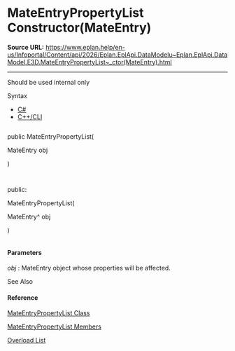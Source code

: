 # MateEntryPropertyList Constructor(MateEntry)

**Source URL:** https://www.eplan.help/en-us/Infoportal/Content/api/2026/Eplan.EplApi.DataModelu~Eplan.EplApi.DataModel.E3D.MateEntryPropertyList~_ctor(MateEntry).html

---

Should be used internal only

Syntax

- [C#](#i-syntax-CS)
- [C++/CLI](#i-syntax-CPP2005)

```
```
public MateEntryPropertyList( 
   MateEntry obj
)
```
```

```
```
public:
MateEntryPropertyList( 
   MateEntry^ obj
)
```
```

#### Parameters

*obj*
:   MateEntry object whose properties will be affected.



See Also

#### Reference

[MateEntryPropertyList Class](Eplan.EplApi.DataModelu~Eplan.EplApi.DataModel.E3D.MateEntryPropertyList.html)
  
[MateEntryPropertyList Members](Eplan.EplApi.DataModelu~Eplan.EplApi.DataModel.E3D.MateEntryPropertyList_members.html)
  
[Overload List](Eplan.EplApi.DataModelu~Eplan.EplApi.DataModel.E3D.MateEntryPropertyList~_ctor.html)